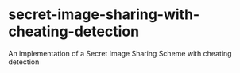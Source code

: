 # secret-image-sharing-with-cheating-detection
An implementation of a Secret Image Sharing Scheme with cheating detection
